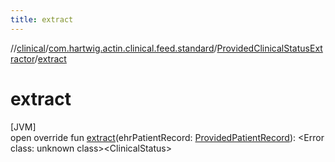 ```yaml
---
title: extract
---
```

//[clinical](../../../index.html)/[com.hartwig.actin.clinical.feed.standard](../index.html)/[ProvidedClinicalStatusExtractor](index.html)/[extract](extract.html)



# extract



[JVM]\
open override fun [extract](extract.html)(ehrPatientRecord: [ProvidedPatientRecord](../-provided-patient-record/index.html)): &lt;Error class: unknown class&gt;&lt;ClinicalStatus&gt;




